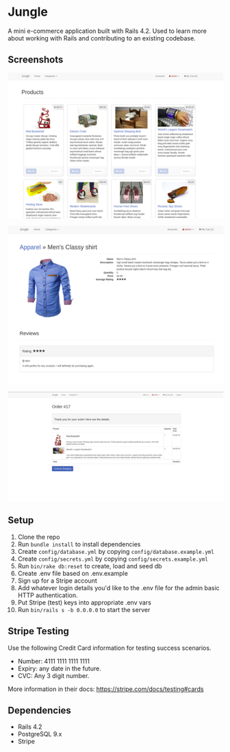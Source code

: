 # Jungle

A mini e-commerce application built with Rails 4.2. Used to learn more about working with Rails and contributing to an existing codebase.

## Screenshots

![](docs/home_page.png)

![](docs/product_page.png)

![](docs/order_details.png)

## Setup

1. Clone the repo
2. Run `bundle install` to install dependencies
3. Create `config/database.yml` by copying `config/database.example.yml`
4. Create `config/secrets.yml` by copying `config/secrets.example.yml`
5. Run `bin/rake db:reset` to create, load and seed db
6. Create .env file based on .env.example
7. Sign up for a Stripe account
8. Add whatever login details you'd like to the .env file for the admin basic HTTP authentication.
9. Put Stripe (test) keys into appropriate .env vars
10. Run `bin/rails s -b 0.0.0.0` to start the server

## Stripe Testing

Use the following Credit Card information for testing success scenarios.

* Number: 4111 1111 1111 1111
* Expiry: any date in the future.
* CVC: Any 3 digit number.

More information in their docs: <https://stripe.com/docs/testing#cards>

## Dependencies

* Rails 4.2
* PostgreSQL 9.x
* Stripe
